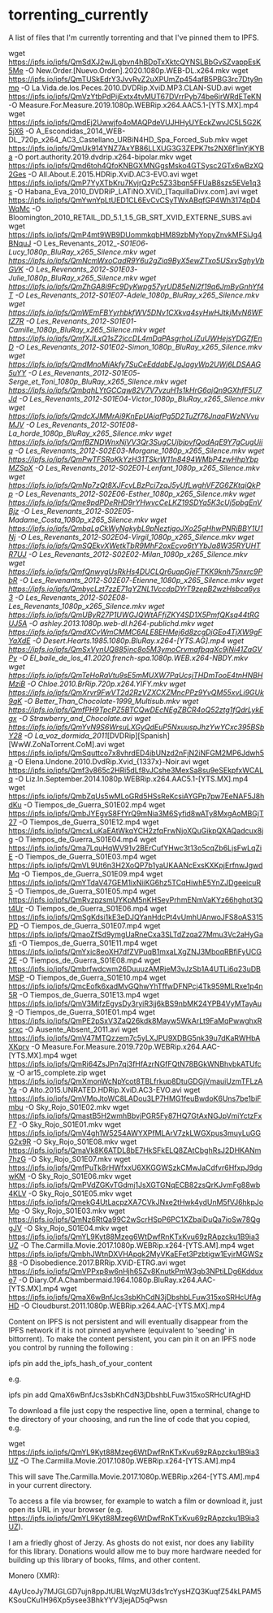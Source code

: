 # torrenting_currently

A list of files that I'm currently torrenting and that I've pinned them to IPFS.

wget https://ipfs.io/ipfs/QmSdXJ2wJLgbvn4hBDpTxXktcQYNSLBbGvSZvappEsK5Me -O New.Order.[Nuevo.Orden].2020.1080p.WEB-DL.x264.mkv
wget https://ipfs.io/ipfs/QmTUSkEdrY3JvvRvZ2uXPUmZp454afB5PBG3rc7Dty9nmp -O La.Vida.de.los.Peces.2010.DVDRip.XviD.MP3.CLAN-SUD.avi
wget https://ipfs.io/ipfs/QmVzYtbPdPijExtx4tvMUT67DVrrPyb74be6jrWRdETeKN -O Measure.For.Measure.2019.1080p.WEBRip.x264.AAC5.1-[YTS.MX].mp4
wget https://ipfs.io/ipfs/QmdEj2Uwwjfo4oMAQPdeVUJHHyUYEckZwvJC5L5G2K5jX6 -O A_Escondidas_2014_WEB-DL_720p_x264_AC3_Castellano_URBiN4HD_Spa_Forced_Sub.mkv
wget https://ipfs.io/ipfs/QmUk914YNZ7AxYB86LLXUG3G3ZEPK7ts2NX6f1inYjKYBa -O port.authority.2019.dvdrip.x264-bipolar.mkv
wget https://ipfs.io/ipfs/Qmd6toh4QfoKNBGXMNGgsMsko4GTSysc2GTx6wBzXQ2Ges -O All.About.E.2015.HDRip.XviD.AC3-EVO.avi
wget https://ipfs.io/ipfs/QmP7YyXTbKru7KvjrQzPc5Z33bqn5FFUaB8szs5EVe1q3s -O Habana_Eva_2010_DVDRiP_LATiNO.XViD_[TaquillaDivx.com].avi
wget https://ipfs.io/ipfs/QmYwnYpLtUED1CL6EvCvCSyTWxABqfGP4Wh3174pD4WqMc -O Bloomington_2010_RETAIL_DD_5.1_1.5_GB_SRT_XVID_EXTERNE_SUBS.avi
wget https://ipfs.io/ipfs/QmP4mt9WB9DUommkqbHM89zbMyYopyZnvkMFSiJg4BNquJ -O Les_Revenants_2012_-_S01E06_-_Lucy_1080p_BluRay_x265_Silence.mkv
wget https://ipfs.io/ipfs/QmNcmWxoCadR9Y6u2gZia9ByX5ewZTxo5USxvSghyVbGVK -O Les_Revenants_2012_-_S01E03_-_Julie_1080p_BluRay_x265_Silence.mkv
wget https://ipfs.io/ipfs/QmZhGA8i9Fc9DyKwpg57yrUD85eNi2f19q6JmByGnhYf4T -O Les_Revenants_2012_-_S01E07_-_Adele_1080p_BluRay_x265_Silence.mkv
wget https://ipfs.io/ipfs/QmWEmFBYyrhbkfWV5DNv1CXkvq4syHwHJtkjMvN6WFtZ7R -O Les_Revenants_2012_-_S01E01_-_Camille_1080p_BluRay_x265_Silence.mkv
wget https://ipfs.io/ipfs/QmfXJLxQ1sZ2jccDL4mDaPAsgrhoLiZuUWHejsYDGZfEnD -O Les_Revenants_2012_-_S01E02_-_Simon_1080p_BluRay_x265_Silence.mkv
wget https://ipfs.io/ipfs/QmdMnoMiAkfy7SuCeEddabEJgJagyWp2UWj6LDSAAG5uYY -O Les_Revenants_2012_-_S01E05_-_Serge_et_Toni_1080p_BluRay_x265_Silence.mkv
wget https://ipfs.io/ipfs/QmbqhLYtGCCqw82V7V7vzuH1s1kHrG6ajQn9GXhfF5U7Jd -O Les_Revenants_2012_-_S01E04_-_Victor_1080p_BluRay_x265_Silence.mkv
wget https://ipfs.io/ipfs/QmdcXJMMrAi9KnEpUAiqfPg5D2TuZf76JnaqFWzNVvuMJV -O Les_Revenants_2012_-_S01E08_-_La_horde_1080p_BluRay_x265_Silence.mkv
wget https://ipfs.io/ipfs/QmfBZNDWnxNjVV3Qr3SugCUjbjpvfQodAqE9Y7gCugUiiq -O Les_Revenants_2012_-_S02E03_-_Morgane_1080p_x265_Silence.mkv
wget https://ipfs.io/ipfs/QmPwTFSRoKkYzH31TSkrW11n8494WMbP4zwHhpYbpMZSpX -O Les_Revenants_2012_-_S02E01_-_Lenfant_1080p_x265_Silence.mkv
wget https://ipfs.io/ipfs/QmNp7zQt8XJFcvLBzPci7zqJ5yUfLwghVFZG6ZKtqiQkPp -O Les_Revenants_2012_-_S02E06_-_Esther_1080p_x265_Silence.mkv
wget https://ipfs.io/ipfs/Qme9pdPDeRHD9rYHwvcCeLKZ19SDYq5K3cUj5pbgEnVBjz -O Les_Revenants_2012_-_S02E05_-_Madame_Costa_1080p_x265_Silence.mkv
wget https://ipfs.io/ipfs/QmbaLgCkWyNgkybL9pNeztjgoJXo25gHhwPNRjBBY1U1Nj -O Les_Revenants_2012_-_S02E04_-_Virgil_1080p_x265_Silence.mkv
wget https://ipfs.io/ipfs/QmSQEkvXWetkTbR9MhF2oxEcvo6tYYbJa8W35RYUHTR7UJ -O Les_Revenants_2012_-_S02E02_-_Milan_1080p_x265_Silence.mkv
wget https://ipfs.io/ipfs/QmfQnwygUsRkHs4DUCLQr6uapGjeFTKK9knh75nxrc9PbR -O Les_Revenants_2012_-_S02E07_-_Étienne_1080p_x265_Silence.mkv
wget https://ipfs.io/ipfs/QmbycLzt7zzE71qYZNL1VccdpDYrT9zepB2wzHsbca6ys3 -O Les_Revenants_2012_-_S02E08_-_Les_Revenants_1080p_x265_Silence.mkv
wget https://ipfs.io/ipfs/QmUByR27P1UWGJQWtAFfiZKY4SD1X5PmfQKsq44tRGUJ5A -O ashley.2013.1080p.web-dl.h264-publichd.mkv
wget https://ipfs.io/ipfs/QmdXCvWmCMMC6ALE8EHMej6d8zcgDjGEo4TjXW9gFYaXdE -O Desert.Hearts.1985.1080p.BluRay.x264-[YTS.AG].mp4
wget https://ipfs.io/ipfs/QmSxVynUQ885jnc8o5M3ymoCrvmqfbqqXc9jNi41ZaGVPy -O El_baile_de_los_41.2020.french-spa.1080p.WEB.x264-NBDY.mkv
wget https://ipfs.io/ipfs/QmTeHoRaVtu9sE5mMUXW7PaUcsjTHDmTooE4tnHNBHMziB -O Chloe.2010.BrRip.720p.x264.YIFY.mkv
wget https://ipfs.io/ipfs/QmXrvr9FwVT2d2RzVZXCXZMncPPz9YvQM55xvLi9GUk9qK -O Better_Than_Chocolate_-_1999_Multisub.mkv
wget https://ipfs.io/ipfs/QmfPH9TpcPZ5BTCQwDEcNEgZBCR4oQ52ztg1fQdrLykEgx -O Strawberry_and_Chocolate.avi
wget https://ipfs.io/ipfs/QmYvN9S6WrsuLXGyQdEuP5NxuuspJhzYwYCxc395BSbY28 -O La_voz_dormida_2011_[DVDRip][Spanish][WwW.ZoNaTorrent.CoM].avi
wget https://ipfs.io/ipfs/QmSquttco7x8vhrdED4jbUNzd2nFjN2iNFGM2MP6Jdwh5a -O Elena.Undone.2010.DvdRip.Xvid_{1337x}-Noir.avi
wget https://ipfs.io/ipfs/Qmf3v865c2HRi5dLf8vJCshe3MexSa8su9eSEkpfxWCALq -O Liz.In.September.2014.1080p.WEBRip.x264.AAC5.1-[YTS.MX].mp4
wget https://ipfs.io/ipfs/QmbZqUs5wMLoGRd5HSsReKcsiAYGPp7pw7EeNAF5J8hdKu -O Tiempos_de_Guerra_S01E02.mp4
wget https://ipfs.io/ipfs/QmbJYEgvS8FfYrQ9mNia3M6Syfid8wATy8MxgAoMBGjT27 -O Tiempos_de_Guerra_S01E12.mp4
wget https://ipfs.io/ipfs/QmcxLuKaEAtWkqYCH2zfqFrwNjoXQuGikpQXAQadcux8jg -O Tiempos_de_Guerra_S01E04.mp4
wget https://ipfs.io/ipfs/Qma7LquHqWV91v2BErCufYHwc3t13o5cqZb6LjsFwLqZiE -O Tiempos_de_Guerra_S01E03.mp4
wget https://ipfs.io/ipfs/QmVL9Ut6n3H2XoQP7b1yaUKAANcExsKXKpjErfnwJgwdMq -O Tiempos_de_Guerra_S01E09.mp4
wget https://ipfs.io/ipfs/QmYTdaV47GEM1ixNiiKG6hz5TCqHiwhE5YnZJDgeeicuR5 -O Tiempos_de_Guerra_S01E05.mp4
wget https://ipfs.io/ipfs/QmRvzpzsmUYKpM5nKHSeyPrhmENmVaKYz66hghot3Qt4Ur -O Tiempos_de_Guerra_S01E06.mp4
wget https://ipfs.io/ipfs/QmSgKdsi1kE3eDJQYanHdcPt4vUmhUAnwoJFS8oAS315PD -O Tiempos_de_Guerra_S01E07.mp4
wget https://ipfs.io/ipfs/QmaoZfSd9ymgUaRneCxa3SLTdZzqa27Mmu3Vc2aHyGasfi -O Tiempos_de_Guerra_S01E11.mp4
wget https://ipfs.io/ipfs/QmYxic8eoXH7dfZVPuqB1mxaLXgZNJ3MboqRBfiFyUCG2E -O Tiempos_de_Guerra_S01E08.mp4
wget https://ipfs.io/ipfs/Qmbrfwdcwm26DuuuzAMRjeM3vJzSb1A4UTLi6q23uDBMSP -O Tiempos_de_Guerra_S01E10.mp4
wget https://ipfs.io/ipfs/QmcEofk6xadMvGQhwYhTffwDFNPcj4Tk959MLRxe1p4n5R -O Tiempos_de_Guerra_S01E13.mp4
wget https://ipfs.io/ipfs/QmV3MifzEgysDy3ryiR3jj6kBS9nbMK24YPB4VyMTayAu9 -O Tiempos_de_Guerra_S01E01.mp4
wget https://ipfs.io/ipfs/QmPE2pSxV3ZaQ26kdk8Mayw5WkArLt9FaMqPwwghxRsrxc -O Ausente_Absent_2011.avi
wget https://ipfs.io/ipfs/QmV47MTQzzem7c5yLXJPU9XDBG5nk39u7dKaRWHbAXKprv -O Measure.For.Measure.2019.720p.WEBRip.x264.AAC-[YTS.MX].mp4
wget https://ipfs.io/ipfs/QmRi64ZsJPn7qj3fHfAzrNGfFQtN78BGkWNBhvbkATUfcw -O ar15_complete.zip
wget https://ipfs.io/ipfs/QmXmonWcNpYcot8TBLfrkup8DtuGDGjVmauiUzmTFLzAYa -O Alto.2015.UNRATED.HDRip.XviD.AC3-EVO.avi
wget https://ipfs.io/ipfs/QmVMpJtoWC8LADou3LP7HMG1feuBwdoK6Uns7be1biFmbu -O Sky_Rojo_S01E02.mkv
wget https://ipfs.io/ipfs/QmastB5H2wmhBbvjPGR5Fy87HQ7GtAxNGJpVmiYctzFxF7 -O Sky_Rojo_S01E01.mkv
wget https://ipfs.io/ipfs/QmV4gh1W5254AWYXPfMLArV7zkLWGXpus3muyLuGGG2x9R -O Sky_Rojo_S01E08.mkv
wget https://ipfs.io/ipfs/QmaVk8K6ATDL8bE7HkSFkELQ8ZAtCbghRsJ2DHKANm7hzG -O Sky_Rojo_S01E07.mkv
wget https://ipfs.io/ipfs/QmfPuTk8rHWfxxU6XKGGWSzkCMwJaCdfvr6HfxpJ9dgwKM -O Sky_Rojo_S01E06.mkv
wget https://ipfs.io/ipfs/QmPVdZGKvTGdmj1JsXGTGNqECB82zsQrKJvmFg88wb4KLV -O Sky_Rojo_S01E05.mkv
wget https://ipfs.io/ipfs/QmekG4UtLacpzXA7CVkJNxe2tHwk4ydUnM5fVJ6hkpJoMp -O Sky_Rojo_S01E03.mkv
wget https://ipfs.io/ipfs/QmNz6RtQa99C2wScrHSpP6PC1XZbaiDuQa7ioSw78QggJV -O Sky_Rojo_S01E04.mkv
wget https://ipfs.io/ipfs/QmYL9Kyt88Mzeg6WtDwfRnKTxKvu69zRApzcku1B9ia3UZ -O The.Carmilla.Movie.2017.1080p.WEBRip.x264-[YTS.AM].mp4
wget https://ipfs.io/ipfs/QmbhJWtnDXVHApqk2MyVKaEFet3Pzbtigw1EvjrMGWSz88 -O Disobedience.2017.BRRip.XViD-ETRG.avi
wget https://ipfs.io/ipfs/QmVPPxp8w6nHjh65Zv8KnutkPmW3gb3NPtiLDg6Kdduxe7 -O Diary.Of.A.Chambermaid.1964.1080p.BluRay.x264.AAC-[YTS.MX].mp4
wget https://ipfs.io/ipfs/QmaX6wBnfJcs3sbKhCdN3jDbshbLFuw315xoSRHcUfAgHD -O Cloudburst.2011.1080p.WEBRip.x264.AAC-[YTS.MX].mp4


Content on IPFS is not persistent and will eventually disappear from the IPFS network
if it is not pinned anywhere (equivalent to 'seeding' in bittorrent). To make the content persistent,
you can pin it on an IPFS node you control by running the following :

 
   ipfs pin add the_ipfs_hash_of_your_content
   
e.g.
   
   ipfs pin add QmaX6wBnfJcs3sbKhCdN3jDbshbLFuw315xoSRHcUfAgHD
   
To download a file just copy the respective line, open a terminal,
change to the directory of your choosing, and run the line of code that you copied, e.g.

   wget https://ipfs.io/ipfs/QmYL9Kyt88Mzeg6WtDwfRnKTxKvu69zRApzcku1B9ia3UZ -O The.Carmilla.Movie.2017.1080p.WEBRip.x264-[YTS.AM].mp4
   
This will save The.Carmilla.Movie.2017.1080p.WEBRip.x264-[YTS.AM].mp4 in your current directory.

To access a file via browser, for example to watch a film or download it, just open its URL in your browser 
(e.g. https://ipfs.io/ipfs/QmYL9Kyt88Mzeg6WtDwfRnKTxKvu69zRApzcku1B9ia3UZ).

 
I am a friedly ghost of Jerzy. As ghosts do not exist, nor does any liability for this library.
Donations would allow me to buy more hardware needed for building up this library of books, films, and other content.


Monero (XMR):

4AyUcoJy7MJGLGD7ujn8ppJtUBLWqzMU3ds1rcYysHZQ3KuqfZ54kLPAM5KSouCKu1H96Xp5ysee3BhkYYV3jejAD5qPwsn

